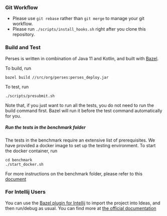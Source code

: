 ### Git Workflow ###

* Please use `git rebase` rather than `git merge` to manage your git workflow.
* Please run `./scripts/install_hooks.sh` right after you clone this repository.

### Build and Test ###

Perses is written in combination of Java 11 and Kotlin, and built with [Bazel](https://bazel.build/). 

To build, run

```
bazel build //src/org/perses:perses_deploy.jar 
```

To test, run

```
./scripts/presubmit.sh
```

Note that, if you just want to run all the tests, you do not need to run the build command first.
Bazel will run it before the test command automatically for you.

##### Run the tests in the benchmark folder #####

The tests in the benchmark require an extensive list of prerequisites.
We have provided a docker image to set up the testing environment. To start
the docker container, run

```shell
cd benchmark
./start_docker.sh
``` 

For more instructions on the benchmark folder, please refer to this [document](https://github.com/perses-project/perses/tree/master/benchmark)

### For Intellij Users ###

You can use the [Bazel plugin for Intellij](https://plugins.jetbrains.com/plugin/8609-bazel/) to import the project into Ideas, 
and then run/debug as usual. You can find more at [the official documentation](https://ij.bazel.build/docs/bazel-plugin.html)